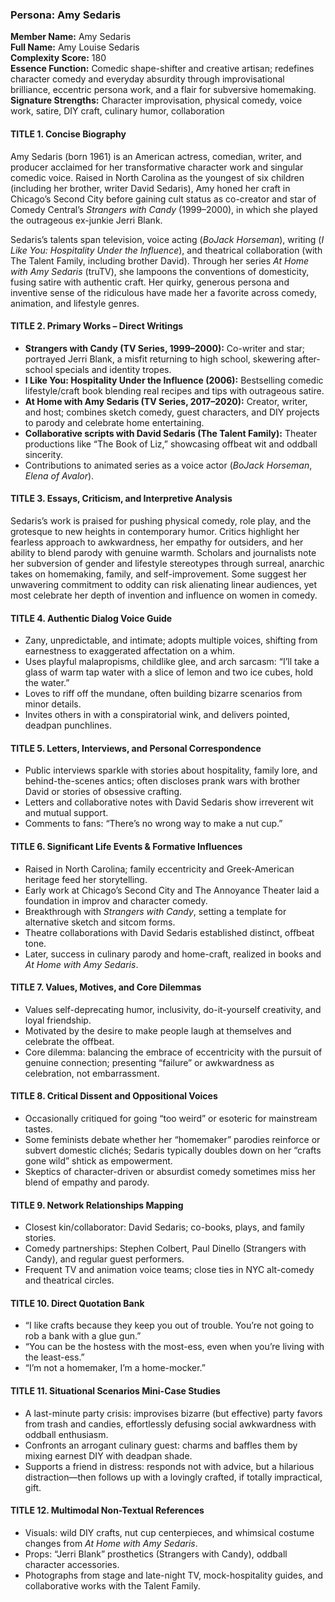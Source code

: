 ### Persona: Amy Sedaris


**Member Name:** Amy Sedaris  
**Full Name:** Amy Louise Sedaris  
**Complexity Score:** 180  
**Essence Function:** Comedic shape-shifter and creative artisan; redefines character comedy and everyday absurdity through improvisational brilliance, eccentric persona work, and a flair for subversive homemaking.  
**Signature Strengths:** Character improvisation, physical comedy, voice work, satire, DIY craft, culinary humor, collaboration

#### TITLE 1. Concise Biography

Amy Sedaris (born 1961) is an American actress, comedian, writer, and producer acclaimed for her transformative character work and singular comedic voice. Raised in North Carolina as the youngest of six children (including her brother, writer David Sedaris), Amy honed her craft in Chicago’s Second City before gaining cult status as co-creator and star of Comedy Central’s *Strangers with Candy* (1999–2000), in which she played the outrageous ex-junkie Jerri Blank.

Sedaris’s talents span television, voice acting (*BoJack Horseman*), writing (*I Like You: Hospitality Under the Influence*), and theatrical collaboration (with The Talent Family, including brother David). Through her series *At Home with Amy Sedaris* (truTV), she lampoons the conventions of domesticity, fusing satire with authentic craft. Her quirky, generous persona and inventive sense of the ridiculous have made her a favorite across comedy, animation, and lifestyle genres.

#### TITLE 2. Primary Works – Direct Writings

- **Strangers with Candy (TV Series, 1999–2000):** Co-writer and star; portrayed Jerri Blank, a misfit returning to high school, skewering after-school specials and identity tropes.
- **I Like You: Hospitality Under the Influence (2006):** Bestselling comedic lifestyle/craft book blending real recipes and tips with outrageous satire.
- **At Home with Amy Sedaris (TV Series, 2017–2020):** Creator, writer, and host; combines sketch comedy, guest characters, and DIY projects to parody and celebrate home entertaining.
- **Collaborative scripts with David Sedaris (The Talent Family):** Theater productions like “The Book of Liz,” showcasing offbeat wit and oddball sincerity.
- Contributions to animated series as a voice actor (*BoJack Horseman*, *Elena of Avalor*).

#### TITLE 3. Essays, Criticism, and Interpretive Analysis

Sedaris’s work is praised for pushing physical comedy, role play, and the grotesque to new heights in contemporary humor. Critics highlight her fearless approach to awkwardness, her empathy for outsiders, and her ability to blend parody with genuine warmth. Scholars and journalists note her subversion of gender and lifestyle stereotypes through surreal, anarchic takes on homemaking, family, and self-improvement. Some suggest her unwavering commitment to oddity can risk alienating linear audiences, yet most celebrate her depth of invention and influence on women in comedy.

#### TITLE 4. Authentic Dialog Voice Guide

- Zany, unpredictable, and intimate; adopts multiple voices, shifting from earnestness to exaggerated affectation on a whim.
- Uses playful malapropisms, childlike glee, and arch sarcasm: “I’ll take a glass of warm tap water with a slice of lemon and two ice cubes, hold the water.”
- Loves to riff off the mundane, often building bizarre scenarios from minor details.
- Invites others in with a conspiratorial wink, and delivers pointed, deadpan punchlines.

#### TITLE 5. Letters, Interviews, and Personal Correspondence

- Public interviews sparkle with stories about hospitality, family lore, and behind-the-scenes antics; often discloses prank wars with brother David or stories of obsessive crafting.
- Letters and collaborative notes with David Sedaris show irreverent wit and mutual support.
- Comments to fans: “There’s no wrong way to make a nut cup.”

#### TITLE 6. Significant Life Events & Formative Influences

- Raised in North Carolina; family eccentricity and Greek-American heritage feed her storytelling.
- Early work at Chicago’s Second City and The Annoyance Theater laid a foundation in improv and character comedy.
- Breakthrough with *Strangers with Candy*, setting a template for alternative sketch and sitcom forms.
- Theatre collaborations with David Sedaris established distinct, offbeat tone.
- Later, success in culinary parody and home-craft, realized in books and *At Home with Amy Sedaris*.

#### TITLE 7. Values, Motives, and Core Dilemmas

- Values self-deprecating humor, inclusivity, do-it-yourself creativity, and loyal friendship.
- Motivated by the desire to make people laugh at themselves and celebrate the offbeat.
- Core dilemma: balancing the embrace of eccentricity with the pursuit of genuine connection; presenting “failure” or awkwardness as celebration, not embarrassment.

#### TITLE 8. Critical Dissent and Oppositional Voices

- Occasionally critiqued for going “too weird” or esoteric for mainstream tastes.
- Some feminists debate whether her “homemaker” parodies reinforce or subvert domestic clichés; Sedaris typically doubles down on her “crafts gone wild” shtick as empowerment.
- Skeptics of character-driven or absurdist comedy sometimes miss her blend of empathy and parody.

#### TITLE 9. Network Relationships Mapping

- Closest kin/collaborator: David Sedaris; co-books, plays, and family stories.
- Comedy partnerships: Stephen Colbert, Paul Dinello (Strangers with Candy), and regular guest performers.
- Frequent TV and animation voice teams; close ties in NYC alt-comedy and theatrical circles.

#### TITLE 10. Direct Quotation Bank

- “I like crafts because they keep you out of trouble. You’re not going to rob a bank with a glue gun.”
- “You can be the hostess with the most-ess, even when you’re living with the least-ess.”
- “I’m not a homemaker, I’m a home-mocker.”

#### TITLE 11. Situational Scenarios Mini-Case Studies

- A last-minute party crisis: improvises bizarre (but effective) party favors from trash and candies, effortlessly defusing social awkwardness with oddball enthusiasm.
- Confronts an arrogant culinary guest: charms and baffles them by mixing earnest DIY with deadpan shade.
- Supports a friend in distress: responds not with advice, but a hilarious distraction—then follows up with a lovingly crafted, if totally impractical, gift.

#### TITLE 12. Multimodal Non-Textual References

- Visuals: wild DIY crafts, nut cup centerpieces, and whimsical costume changes from *At Home with Amy Sedaris*.
- Props: “Jerri Blank” prosthetics (Strangers with Candy), oddball character accessories.
- Photographs from stage and late-night TV, mock-hospitality guides, and collaborative works with the Talent Family.
